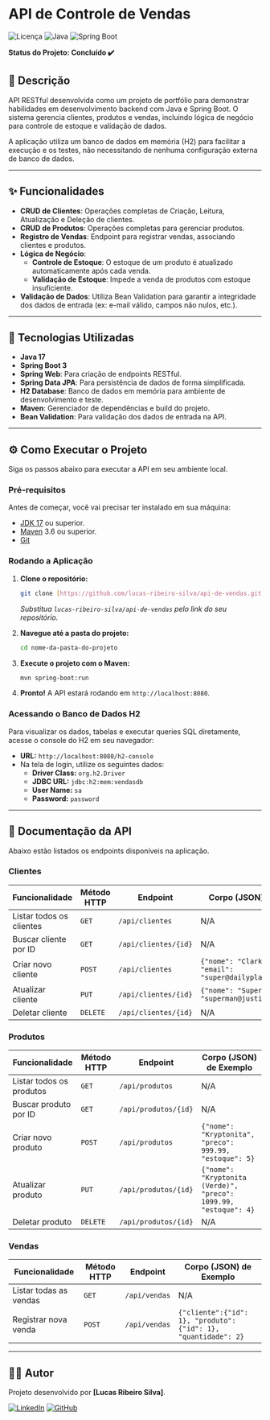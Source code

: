 # API de Controle de Vendas

![Licença](https://img.shields.io/badge/license-MIT-blue.svg)
![Java](https://img.shields.io/badge/Java-17-orange.svg)
![Spring Boot](https://img.shields.io/badge/Spring%20Boot-3.x.x-green.svg)

**Status do Projeto: Concluído ✔️**

## 📝 Descrição

API RESTful desenvolvida como um projeto de portfólio para demonstrar habilidades em desenvolvimento backend com Java e Spring Boot. O sistema gerencia clientes, produtos e vendas, incluindo lógica de negócio para controle de estoque e validação de dados.

A aplicação utiliza um banco de dados em memória (H2) para facilitar a execução e os testes, não necessitando de nenhuma configuração externa de banco de dados.

---

## ✨ Funcionalidades

- **CRUD de Clientes**: Operações completas de Criação, Leitura, Atualização e Deleção de clientes.
- **CRUD de Produtos**: Operações completas para gerenciar produtos.
- **Registro de Vendas**: Endpoint para registrar vendas, associando clientes e produtos.
- **Lógica de Negócio**:
  - **Controle de Estoque**: O estoque de um produto é atualizado automaticamente após cada venda.
  - **Validação de Estoque**: Impede a venda de produtos com estoque insuficiente.
- **Validação de Dados**: Utiliza Bean Validation para garantir a integridade dos dados de entrada (ex: e-mail válido, campos não nulos, etc.).

---

## 🚀 Tecnologias Utilizadas

- **Java 17**
- **Spring Boot 3**
- **Spring Web**: Para criação de endpoints RESTful.
- **Spring Data JPA**: Para persistência de dados de forma simplificada.
- **H2 Database**: Banco de dados em memória para ambiente de desenvolvimento e teste.
- **Maven**: Gerenciador de dependências e build do projeto.
- **Bean Validation**: Para validação dos dados de entrada na API.

---

## ⚙️ Como Executar o Projeto

Siga os passos abaixo para executar a API em seu ambiente local.

### Pré-requisitos

Antes de começar, você vai precisar ter instalado em sua máquina:
- [JDK 17](https://www.oracle.com/java/technologies/javase/jdk17-archive-downloads.html) ou superior.
- [Maven](https://maven.apache.org/download.cgi) 3.6 ou superior.
- [Git](https://git-scm.com/downloads)

### Rodando a Aplicação

1. **Clone o repositório:**
   ```bash
   git clone [https://github.com/lucas-ribeiro-silva/api-de-vendas.git](https://github.com/lucas-ribeiro-silva/api-de-vendas.git)
   ```
   *Substitua `lucas-ribeiro-silva/api-de-vendas` pelo link do seu repositório.*

2. **Navegue até a pasta do projeto:**
   ```bash
   cd nome-da-pasta-do-projeto
   ```

3. **Execute o projeto com o Maven:**
   ```bash
   mvn spring-boot:run
   ```

4. **Pronto!** A API estará rodando em `http://localhost:8080`.

### Acessando o Banco de Dados H2

Para visualizar os dados, tabelas e executar queries SQL diretamente, acesse o console do H2 em seu navegador:

- **URL:** `http://localhost:8080/h2-console`
- Na tela de login, utilize os seguintes dados:
  - **Driver Class:** `org.h2.Driver`
  - **JDBC URL:** `jdbc:h2:mem:vendasdb`
  - **User Name:** `sa`
  - **Password:** `password`

---

## 📖 Documentação da API

Abaixo estão listados os endpoints disponíveis na aplicação.

### Clientes

| Funcionalidade          | Método HTTP | Endpoint              | Corpo (JSON) de Exemplo                                       |
| ----------------------- | ----------- | --------------------- | ------------------------------------------------------------- |
| Listar todos os clientes| `GET`       | `/api/clientes`       | N/A                                                           |
| Buscar cliente por ID   | `GET`       | `/api/clientes/{id}`  | N/A                                                           |
| Criar novo cliente      | `POST`      | `/api/clientes`       | `{"nome": "Clark Kent", "email": "super@dailyplanet.com"}` |
| Atualizar cliente       | `PUT`       | `/api/clientes/{id}`  | `{"nome": "Superman", "email": "superman@justiceleague.com"}`   |
| Deletar cliente         | `DELETE`    | `/api/clientes/{id}`  | N/A                                                           |

### Produtos

| Funcionalidade         | Método HTTP | Endpoint             | Corpo (JSON) de Exemplo                                                      |
| ---------------------- | ----------- | -------------------- | ---------------------------------------------------------------------------- |
| Listar todos os produtos| `GET`       | `/api/produtos`      | N/A                                                                          |
| Buscar produto por ID  | `GET`       | `/api/produtos/{id}` | N/A                                                                          |
| Criar novo produto     | `POST`      | `/api/produtos`      | `{"nome": "Kryptonita", "preco": 999.99, "estoque": 5}`                   |
| Atualizar produto      | `PUT`       | `/api/produtos/{id}` | `{"nome": "Kryptonita (Verde)", "preco": 1099.99, "estoque": 4}`          |
| Deletar produto        | `DELETE`    | `/api/produtos/{id}` | N/A                                                                          |

### Vendas

| Funcionalidade         | Método HTTP | Endpoint          | Corpo (JSON) de Exemplo                                         |
| ---------------------- | ----------- | ----------------- | --------------------------------------------------------------- |
| Listar todas as vendas | `GET`       | `/api/vendas`     | N/A                                                             |
| Registrar nova venda   | `POST`      | `/api/vendas`     | `{"cliente":{"id": 1}, "produto":{"id": 1}, "quantidade": 2}` |

---

## 👨‍💻 Autor

Projeto desenvolvido por **[Lucas Ribeiro Silva]**.

[![LinkedIn](https://img.shields.io/badge/LinkedIn-0077B5?style=for-the-badge&logo=linkedin&logoColor=white)](https://www.linkedin.com/in/dev-lucasribeirosilva/)
[![GitHub](https://img.shields.io/badge/GitHub-181717?style=for-the-badge&logo=github&logoColor=white)](https://github.com/lucas-ribeiro-silva)
